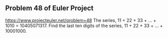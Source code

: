 ## Problem 48 of Euler Project 
https://www.projecteuler.net/problem=48
The series, 11 + 22 + 33 + ... + 1010 = 10405071317.
Find the last ten digits of the series, 11 + 22 + 33 + ... + 10001000.